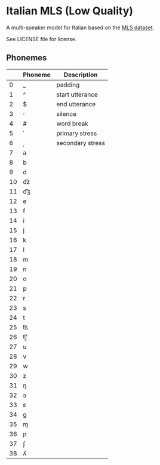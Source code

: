 # Italian MLS (Low Quality)

A multi-speaker model for Italian based on the [MLS dataset](http://www.openslr.org/94/).

See LICENSE file for license.


## Phonemes

<table><thead><th>&nbsp;</th><th>Phoneme</th><th>Description</th></thead>
<tr>
<td> 0 </td>
<td> _ </td>
<td> padding </td>
</tr>
<tr>
<td> 1 </td>
<td> ^ </td>
<td> start utterance </td>
</tr>
<tr>
<td> 2 </td>
<td> $ </td>
<td> end utterance </td>
</tr>
<tr>
<td> 3 </td>
<td> · </td>
<td> silence </td>
</tr>
<tr>
<td> 4 </td>
<td> # </td>
<td> word break </td>
</tr>
<tr>
<td> 5 </td>
<td> ˈ </td>
<td> primary stress </td>
</tr>
<tr>
<td> 6 </td>
<td> ˌ </td>
<td> secondary stress </td>
</tr>
<tr>
<td> 7 </td>
<td> a </td>
<td>  </td>
</tr>
<tr>
<td> 8 </td>
<td> b </td>
<td>  </td>
</tr>
<tr>
<td> 9 </td>
<td> d </td>
<td>  </td>
</tr>
<tr>
<td> 10 </td>
<td> d͡z </td>
<td>  </td>
</tr>
<tr>
<td> 11 </td>
<td> d͡ʒ </td>
<td>  </td>
</tr>
<tr>
<td> 12 </td>
<td> e </td>
<td>  </td>
</tr>
<tr>
<td> 13 </td>
<td> f </td>
<td>  </td>
</tr>
<tr>
<td> 14 </td>
<td> i </td>
<td>  </td>
</tr>
<tr>
<td> 15 </td>
<td> j </td>
<td>  </td>
</tr>
<tr>
<td> 16 </td>
<td> k </td>
<td>  </td>
</tr>
<tr>
<td> 17 </td>
<td> l </td>
<td>  </td>
</tr>
<tr>
<td> 18 </td>
<td> m </td>
<td>  </td>
</tr>
<tr>
<td> 19 </td>
<td> n </td>
<td>  </td>
</tr>
<tr>
<td> 20 </td>
<td> o </td>
<td>  </td>
</tr>
<tr>
<td> 21 </td>
<td> p </td>
<td>  </td>
</tr>
<tr>
<td> 22 </td>
<td> r </td>
<td>  </td>
</tr>
<tr>
<td> 23 </td>
<td> s </td>
<td>  </td>
</tr>
<tr>
<td> 24 </td>
<td> t </td>
<td>  </td>
</tr>
<tr>
<td> 25 </td>
<td> t͡s </td>
<td>  </td>
</tr>
<tr>
<td> 26 </td>
<td> t͡ʃ </td>
<td>  </td>
</tr>
<tr>
<td> 27 </td>
<td> u </td>
<td>  </td>
</tr>
<tr>
<td> 28 </td>
<td> v </td>
<td>  </td>
</tr>
<tr>
<td> 29 </td>
<td> w </td>
<td>  </td>
</tr>
<tr>
<td> 30 </td>
<td> z </td>
<td>  </td>
</tr>
<tr>
<td> 31 </td>
<td> ŋ </td>
<td>  </td>
</tr>
<tr>
<td> 32 </td>
<td> ɔ </td>
<td>  </td>
</tr>
<tr>
<td> 33 </td>
<td> ɛ </td>
<td>  </td>
</tr>
<tr>
<td> 34 </td>
<td> ɡ </td>
<td>  </td>
</tr>
<tr>
<td> 35 </td>
<td> ɱ </td>
<td>  </td>
</tr>
<tr>
<td> 36 </td>
<td> ɲ </td>
<td>  </td>
</tr>
<tr>
<td> 37 </td>
<td> ʃ </td>
<td>  </td>
</tr>
<tr>
<td> 38 </td>
<td> ʎ </td>
<td>  </td>
</tr>
</table>
